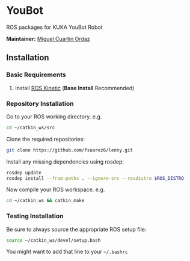 # YouBot

ROS packages for KUKA YouBot Robot

**Maintainer:** [Miguel Cuartin Ordaz](https://www.linkedin.com/in/macuartin/)
  
## Installation

### Basic Requirements

  1. Install [ROS Kinetic](http://wiki.ros.org/kinetic/Installation/Ubuntu) (**Base Install** Recommended)

### Repository Installation

Go to your ROS working directory. e.g.
```bash
cd ~/catkin_ws/src
``` 
Clone the required repositories:
```bash
git clone https://github.com/fsuarez6/lenny.git
```
Install any missing dependencies using rosdep:
```bash
rosdep update
rosdep install --from-paths . --ignore-src --rosdistro $ROS_DISTRO
``` 
Now compile your ROS workspace. e.g.
```bash
cd ~/catkin_ws && catkin_make
``` 

### Testing Installation

Be sure to always source the appropriate ROS setup file:
```bash
source ~/catkin_ws/devel/setup.bash
``` 
You might want to add that line to your `~/.bashrc`
